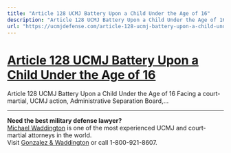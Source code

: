 ```yaml
---
title: "Article 128 UCMJ Battery Upon a Child Under the Age of 16"
description: "Article 128 UCMJ Battery Upon a Child Under the Age of 16 Facing a court-martial, UCMJ action, Administrative Separation Board,..."
url: "https://ucmjdefense.com/article-128-ucmj-battery-upon-a-child-under-the-age-of-16.html"
---
```


# [Article 128 UCMJ Battery Upon a Child Under the Age of 16](https://ucmjdefense.com/article-128-ucmj-battery-upon-a-child-under-the-age-of-16.html)

Article 128 UCMJ Battery Upon a Child Under the Age of 16 Facing a court-martial, UCMJ action, Administrative Separation Board,...

---

**Need the best military defense lawyer?**  
[Michael Waddington](https://ucmjdefense.com/attorneys/michael-stewart-waddington-partner.html) is one of the most experienced UCMJ and court-martial attorneys in the world.  
Visit [Gonzalez & Waddington](https://ucmjdefense.com) or call 1-800-921-8607.
